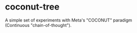 # coconut-tree
A simple set of experiments with Meta's "COCONUT" paradigm (Continuous "chain-of-thought").
